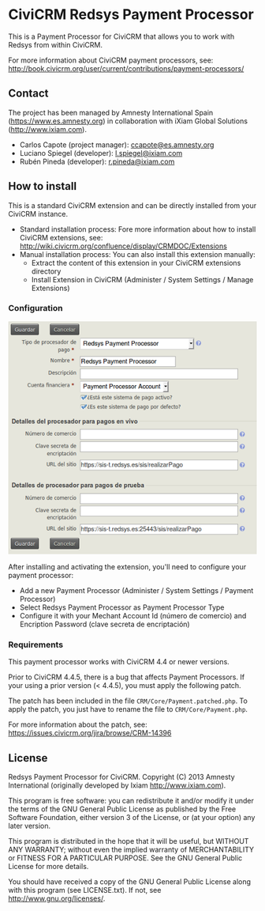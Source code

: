# CiviCRM Redsys Payment Processor #

This is a Payment Processor for CiviCRM that allows you to work with Redsys from within CiviCRM.

For more information about CiviCRM payment processors, see:
http://book.civicrm.org/user/current/contributions/payment-processors/

## Contact ##

The project has been managed by Amnesty International Spain (https://www.es.amnesty.org) in collaboration with iXiam Global Solutions (http://www.ixiam.com).

* Carlos Capote (project manager): <ccapote@es.amnesty.org>
* Luciano Spiegel (developer): <l.spiegel@ixiam.com>
* Rubén Pineda (developer): <r.pineda@ixiam.com>

## How to install ##

This is a standard CiviCRM extension and can be directly installed from your CiviCRM instance.

* Standard installation process: Fore more information about how to install CiviCRM extensions, see: http://wiki.civicrm.org/confluence/display/CRMDOC/Extensions
* Manual installation process: You can also install this extension manually:
  * Extract the content of this extension in your CiviCRM extensions directory
  * Install Extension in CiviCRM (Administer / System Settings / Manage Extensions)

### Configuration ###

![Screenshot](https://raw.githubusercontent.com/amnesty/civicrm-redsys/master/res/payment-processor-config.png "Screenshot")

After installing and activating the extension, you'll need to configure your payment processor:

* Add a new Payment Processor (Administer / System Settings / Payment Processor)
* Select Redsys Payment Processor as Payment Processor Type
* Configure it with your Mechant Account Id (número de comercio) and Encription Password (clave secreta de encriptación)

### Requirements ###

This payment processor works with CiviCRM 4.4 or newer versions.

Prior to CiviCRM 4.4.5, there is a bug that affects Payment Processors. If your using a prior version (< 4.4.5), you must apply the following patch.

The patch has been included in the file `CRM/Core/Payment.patched.php`. To apply the patch, you just have to rename the file to `CRM/Core/Payment.php`.

For more information about the patch, see:
https://issues.civicrm.org/jira/browse/CRM-14396

## License ##

Redsys Payment Processor for CiviCRM. Copyright (C) 2013 Amnesty International (originally developed by Ixiam http://www.ixiam.com).

This program is free software: you can redistribute it and/or modify it under the terms of the GNU General Public License as published by the Free Software Foundation, either version 3 of the License, or (at your option) any later version.

This program is distributed in the hope that it will be useful, but WITHOUT ANY WARRANTY; without even the implied warranty of MERCHANTABILITY or FITNESS FOR A PARTICULAR PURPOSE. See the GNU General Public License for more details.

You should have received a copy of the GNU General Public License along with this program (see LICENSE.txt). If not, see http://www.gnu.org/licenses/.
